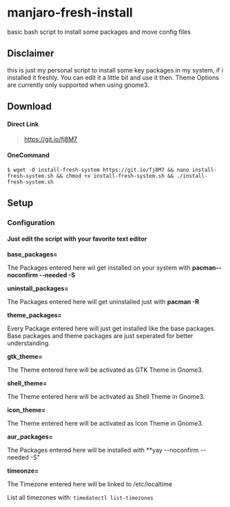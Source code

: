 # manjaro-fresh-install
basic bash script to install some packages and move config files

## Disclaimer
this is just my personal script to install some key packages in my system, if i installed it freshly.
You can edit it a little bit and use it then.
Theme Options are currently only supported when using gnome3.

## Download

#### Direct Link
> https://git.io/fj8M7

#### OneCommand

```
$ wget -O install-fresh-system https://git.io/fj8M7 && nano install-fresh-system.sh && chmod +x install-fresh-system.sh && ./install-fresh-system.sh
```

## Setup
### Configuration

#### Just edit the script with your favorite text editor
**base_packages=**

The Packages entered here wil get installed on your system with **pacman--noconfirm --needed -S**

**uninstall_packages=**

The Packages entered here will get uninstalled just with **pacman -R**

**theme_packages=**

Every Package entered here will just get installed like the base packages. Base packages and theme packages are just seperated for better understanding.

**gtk_theme=**

The Theme entered here will be activated as GTK Theme in Gnome3.

**shell_theme=**

The Theme entered here will be activated as Shell Theme in Gnome3.

**icon_theme=**

The Theme entered here will be activated as Icon Theme in Gnome3.

**aur_packages=**

The Packages entered here will be installed with **yay --noconfirm --needed -S"

**timeonze=**

The Timezone entered here will be linked to /etc/localtime

List all timezones with: `timedatectl list-timezones`
